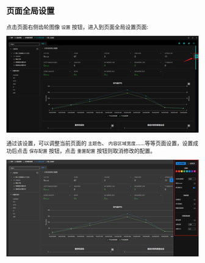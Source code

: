 ## 页面全局设置

点击页面右侧齿轮图像 `设置` 按钮，进入到页面全局设置页面:

![](./img/setting/01.png)

通过该设置，可以调整当前页面的 `主题色`、 `内容区域宽度`......等等页面设置，设置成功后点击 `保存配置` 按钮，点击 `重置配置` 按钮则取消修改的配置。

![](./img/setting/02.png)




